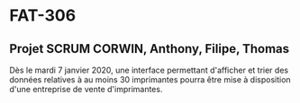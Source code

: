 # FAT-306
Projet SCRUM CORWIN, Anthony, Filipe, Thomas
-------------------------------------------------------------------------------
Dès le mardi 7 janvier 2020, une interface permettant d'afficher et trier des données relatives à au moins 30 imprimantes pourra être mise à disposition d'une entreprise de vente d'imprimantes.
